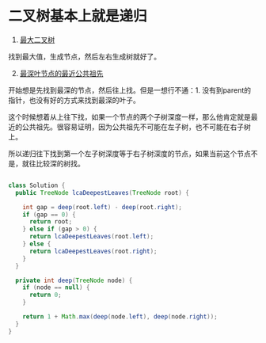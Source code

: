 # 二叉树基本上就是递归

1. [最大二叉树](https://leetcode-cn.com/problems/maximum-binary-tree/submissions/)

找到最大值，生成节点，然后左右生成树就好了。

2. [最深叶节点的最近公共祖先](https://leetcode-cn.com/problems/lowest-common-ancestor-of-deepest-leaves/submissions/)

开始想是先找到最深的节点，然后往上找。但是一想行不通：1. 没有到parent的指针，也没有好的方式来找到最深的叶子。

这个时候想着从上往下找，如果一个节点的两个子树深度一样，那么他肯定就是最近的公共祖先。很容易证明，因为公共祖先不可能在左子树，也不可能在右子树上。

所以递归往下找到第一个左子树深度等于右子树深度的节点，如果当前这个节点不是，就往比较深的树找。

```java

class Solution {
  public TreeNode lcaDeepestLeaves(TreeNode root) {

    int gap = deep(root.left) - deep(root.right);
    if (gap == 0) {
      return root;
    } else if (gap > 0) {
      return lcaDeepestLeaves(root.left);
    } else {
      return lcaDeepestLeaves(root.right);
    }
  }

  private int deep(TreeNode node) {
    if (node == null) {
      return 0;
    }

    return 1 + Math.max(deep(node.left), deep(node.right));
  }
}

```

